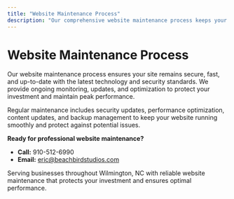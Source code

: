 ```yaml
---
title: "Website Maintenance Process"
description: "Our comprehensive website maintenance process keeps your site secure, updated, and performing at peak efficiency."
---
```


# Website Maintenance Process

Our website maintenance process ensures your site remains secure, fast, and up-to-date with the latest technology and security standards. We provide ongoing monitoring, updates, and optimization to protect your investment and maintain peak performance.

Regular maintenance includes security updates, performance optimization, content updates, and backup management to keep your website running smoothly and protect against potential issues.

**Ready for professional website maintenance?**
- **Call:** 910-512-6990
- **Email:** eric@beachbirdstudios.com

Serving businesses throughout Wilmington, NC with reliable website maintenance that protects your investment and ensures optimal performance.